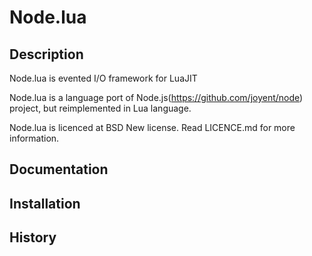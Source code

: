 Node.lua
========

Description
-----------

Node.lua is evented I/O framework for LuaJIT

Node.lua is a language port of Node.js(https://github.com/joyent/node) project, but reimplemented in Lua language.

Node.lua is licenced at BSD New license. Read LICENCE.md for more information.

Documentation
-------------


Installation
------------


History
-------
